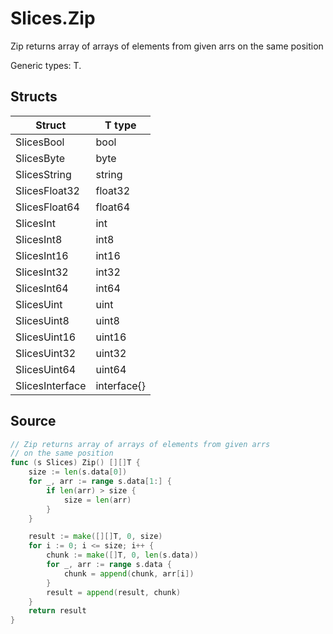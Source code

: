 # Slices.Zip

Zip returns array of arrays of elements from given arrs on the same position

Generic types: T.

## Structs

| Struct | T type |
| ------ | ------ |
| SlicesBool | bool |
| SlicesByte | byte |
| SlicesString | string |
| SlicesFloat32 | float32 |
| SlicesFloat64 | float64 |
| SlicesInt | int |
| SlicesInt8 | int8 |
| SlicesInt16 | int16 |
| SlicesInt32 | int32 |
| SlicesInt64 | int64 |
| SlicesUint | uint |
| SlicesUint8 | uint8 |
| SlicesUint16 | uint16 |
| SlicesUint32 | uint32 |
| SlicesUint64 | uint64 |
| SlicesInterface | interface{} |


## Source

```go
// Zip returns array of arrays of elements from given arrs
// on the same position
func (s Slices) Zip() [][]T {
	size := len(s.data[0])
	for _, arr := range s.data[1:] {
		if len(arr) > size {
			size = len(arr)
		}
	}

	result := make([][]T, 0, size)
	for i := 0; i <= size; i++ {
		chunk := make([]T, 0, len(s.data))
		for _, arr := range s.data {
			chunk = append(chunk, arr[i])
		}
		result = append(result, chunk)
	}
	return result
}
```